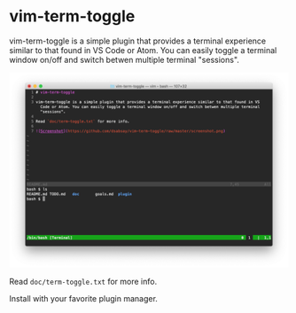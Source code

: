 # vim-term-toggle

vim-term-toggle is a simple plugin that provides a terminal experience similar to that found in VS Code or Atom. You can easily toggle a terminal window on/off and switch betwen multiple terminal "sessions".

![Screenshot](https://github.com/dsabsay/vim-term-toggle/raw/master/screenshot.png)

Read `doc/term-toggle.txt` for more info.

Install with your favorite plugin manager.
